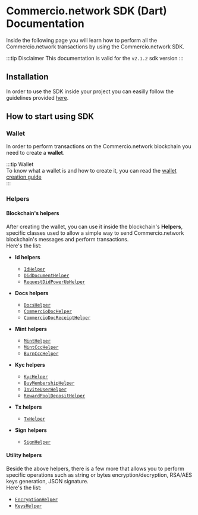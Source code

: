 # Commercio.network SDK (Dart) Documentation

Inside the following page you will learn how to perform all the Commercio.network
transactions  by using the Commercio.network SDK.

:::tip Disclaimer
This documentation is valid for the `v2.1.2` sdk version
:::

## Installation

In order to use the SDK inside your project you can easilly follow the guidelines
provided [here](https://pub.dev/packages/commerciosdk#-installing-tab-).

## How to start using SDK

### Wallet

In order to perform transactions on the Commercio.network blockchain you need to create a **wallet**.

:::tip Wallet  
To know what a wallet is and how to create it, you can read the
[wallet creation guide](wallet/create-wallet.md)  
:::

### Helpers

#### Blockchain's helpers

After creating the wallet, you can use it inside the blockchain's **Helpers**,
specific classes used to allow a simple way to send Commercio.network blockchain's messages and perform transactions.  
Here's the list:

- **Id helpers**

  - [`IdHelper`](lib/id/id_helper.md)
  - [`DidDocumentHelper`](lib/id/did_document_helper.md)
  - [`RequestDidPowerUpHelper`](lib/id/request_did_power_up_helper.md)

- **Docs helpers**

  - [`DocsHelper`](lib/docs/docs_helper.md)
  - [`CommercioDocHelper`](lib/docs/commercio_doc_helper.md)
  - [`CommercioDocReceiptHelper`](lib/docs/commercio_doc_receipt_helper.md)

- **Mint helpers**

  - [`MintHelper`](lib/mint/mint_helper.md)
  - [`MintCccHelper`](lib/mint/mint_ccc_helper.md)
  - [`BurnCccHelper`](lib/mint/burn_ccc_helper.md)

- **Kyc helpers**

  - [`KycHelper`](lib/kyc/kyc_helper.md)
  - [`BuyMembershipHelper`](lib/kyc/buy_membership_helper.md)
  - [`InviteUserHelper`](lib/kyc/invite_user_helper.md)
  - [`RewardPoolDepositHelper`](lib/kyc/reward_pool_deposit_helper.md)

- **Tx helpers**
  
  - [`TxHelper`](lib/tx/tx_helper.md)

- **Sign helpers**

  - [`SignHelper`](lib/crypto/sign_helper.md)

#### Utility helpers

Beside the above helpers, there is a few more that allows you to perform specific operations such as  string or bytes encryption/decryption,
RSA/AES keys generation, JSON signature.  
Here's the list:

- [`EncryptionHelper`](lib/crypto/encryption_helper.md)  
- [`KeysHelper`](lib/crypto/keys_helper.md)
